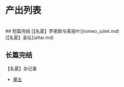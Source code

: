 
# 产出列表
<br>
## 短篇完结
[【名夏】罗密欧与茱丽叶](romeo_juliet.md)<br>
[【名夏】圣坛](altar.md)<br>

## 长篇完结
【名夏】杂记事 
- [章五](stories_05.md)<br>

